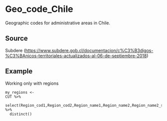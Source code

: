 # Geo_code_Chile
Geographic codes for administrative areas in Chile.

## Source
Subdere (https://www.subdere.gob.cl/documentacion/c%C3%B3digos-%C3%BAnicos-territoriales-actualizados-al-06-de-septiembre-2018)

## Example
Working only with regions

```
my_regions <- 
CUT %>%
  select(Region_cod1,Region_cod2,Region_name1,Region_name2,Region_name2_simple) %>% 
  distinct()
````
